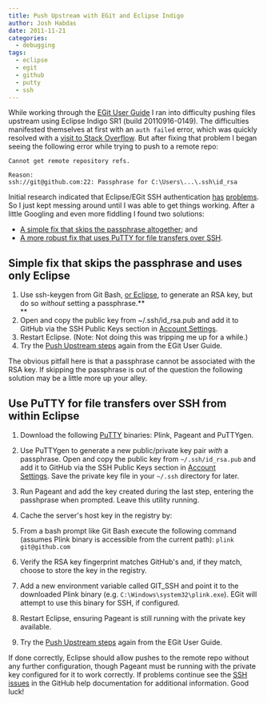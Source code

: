 ```yaml
---
title: Push Upstream with EGit and Eclipse Indigo
author: Josh Habdas
date: 2011-11-21
categories:
  - debugging
tags:
  - eclipse
  - egit
  - github
  - putty
  - ssh
---
```

While working through the [EGit User Guide][1] I ran into difficulty pushing files upstream using Eclipse Indigo SR1 (build 20110916-0149). The difficulties manifested themselves at first with an `auth failed` error, which was quickly resolved with a [visit to Stack Overflow][2]. But after fixing that problem I began seeing the following error while trying to push to a remote repo:

    Cannot get remote repository refs.

    Reason:
    ssh://git@github.com:22: Passphrase for C:\Users\...\.ssh\id_rsa

<!--more-->

Initial research indicated that Eclipse/EGit SSH authentication [has][3] <a href="http://egit.eclipse.org/r/#change,3796" class="broken_link">problems</a>. So I just kept messing around until I was able to get things working. After a little Googling and even more fiddling I found two solutions:

*   [A simple fix that skips the passphrase altogether](#simple-fix); and
*   [A more robust fix that uses PuTTY for file transfers over SSH](#using-putty).

## <a id="simple-fix"></a>Simple fix that skips the passphrase and uses only Eclipse

1.  Use ssh-keygen from Git Bash, [or Eclipse][6], to generate an RSA key, but do so *without* setting a passphrase.**  
    **
2.  Open and copy the public key from ~/.ssh/id_rsa.pub and add it to GitHub via the SSH Public Keys section in [Account Settings][7].
3.  Restart Eclipse. (Note: Not doing this was tripping me up for a while.)
4.  Try the [Push Upstream steps][8] again from the EGit User Guide.

The obvious pitfall here is that a passphrase cannot be associated with the RSA key. If skipping the passphrase is out of the question the following solution may be a little more up your alley.

## <a id="using-putty"></a>Use PuTTY for file transfers over SSH from within Eclipse

1.  Download the following [PuTTY][9] binaries: Plink, Pageant and PuTTYgen.
2.  Use PuTTYgen to generate a new public/private key pair *with* a passphrase. Open and copy the public key from `~/.ssh/id_rsa.pub` and add it to GitHub via the SSH Public Keys section in [Account Settings][7]. Save the private key file in your `~/.ssh` directory for later.
3.  Run Pageant and add the key created during the last step, entering the passhprase when prompted. Leave this utility running.
4.  Cache the server's host key in the registry by:
1.  From a bash prompt like Git Bash execute the following command (assumes Plink binary is accessible from the current path): `plink git@github.com`
2.  Verify the RSA key fingerprint matches GitHub's and, if they match, choose to store the key in the registry.

5.  Add a new environment variable called GIT_SSH and point it to the downloaded Plink binary (e.g. `C:\Windows\system32\plink.exe`). EGit will attempt to use this binary for SSH, if configured.
6.  Restart Eclipse, ensuring Pageant is still running with the private key available.
7.  Try the [Push Upstream steps][8] again from the EGit User Guide.

If done correctly, Eclipse should allow pushes to the remote repo without any further configuration, though Pageant must be running with the private key configured for it to work correctly. If problems continue see the [SSH issues][10] in the GitHub help documentation for additional information. Good luck!

 [1]: http://wiki.eclipse.org/EGit/User_Guide
 [2]: http://stackoverflow.com/questions/3601805/auth-problem-with-egit-and-github
 [3]: https://bugs.eclipse.org/bugs/show_bug.cgi?id=326526
 [6]: http://stackoverflow.com/questions/3601805/auth-problem-with-egit-and-github/5965118#5965118
 [7]: https://github.com/account/
 [8]: http://wiki.eclipse.org/EGit/User_Guide#Push_Upstream
 [9]: http://www.putty.org/
 [10]: http://help.github.com/ssh-issues/
